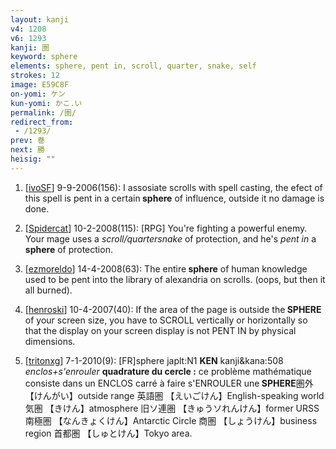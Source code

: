 ```yaml
---
layout: kanji
v4: 1208
v6: 1293
kanji: 圏
keyword: sphere
elements: sphere, pent in, scroll, quarter, snake, self
strokes: 12
image: E59C8F
on-yomi: ケン
kun-yomi: かこ.い
permalink: /圏/
redirect_from:
 - /1293/
prev: 巻
next: 勝
heisig: ""
---
```


1) [<a href="http://kanji.koohii.com/profile/ivoSF">ivoSF</a>] 9-9-2006(156): I assosiate scrolls with spell casting, the efect of this spell is pent in a certain<strong> sphere</strong> of influence, outside it no damage is done.

2) [<a href="http://kanji.koohii.com/profile/Spidercat">Spidercat</a>] 10-2-2008(115): [RPG] You&#039;re fighting a powerful enemy. Your mage uses a <em>scroll/quartersnake</em> of protection, and he&#039;s <em>pent in</em> a<strong> sphere</strong> of protection.

3) [<a href="http://kanji.koohii.com/profile/ezmoreldo">ezmoreldo</a>] 14-4-2008(63): The entire<strong> sphere</strong> of human knowledge used to be pent into the library of alexandria on scrolls. (oops, but then it all burned).

4) [<a href="http://kanji.koohii.com/profile/henroski">henroski</a>] 10-4-2007(40): If the area of the page is outside the<strong> SPHERE</strong> of your screen size, you have to SCROLL vertically or horizontally so that the display on your screen display is not PENT IN by physical dimensions.

5) [<a href="http://kanji.koohii.com/profile/tritonxg">tritonxg</a>] 7-1-2010(9): [FR]sphere japlt:N1 <strong>KEN</strong> kanji&amp;kana:508 <em>enclos+s&#039;enrouler</em> <strong>quadrature du cercle :</strong> ce problème mathématique consiste dans un ENCLOS carré à faire s&#039;ENROULER une<strong> SPHERE</strong>圏外【けんがい】outside range 英語圏 【えいごけん】English-speaking world 気圏 【きけん】atmosphere 旧ソ連圏 【きゅうソれんけん】former URSS 南極圏 【なんきょくけん】Antarctic Circle 商圏 【しょうけん】business region 首都圏 【しゅとけん】Tokyo area.

